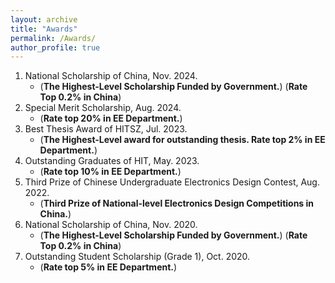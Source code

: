 ```yaml
---
layout: archive
title: "Awards"
permalink: /Awards/
author_profile: true
---
```


1. National Scholarship of China, Nov. 2024.
   - (**The Highest-Level Scholarship Funded by Government.**) (**Rate Top 0.2% in China**)
2. Special Merit Scholarship, Aug. 2024.
   - (**Rate top 20% in EE Department.**)
3. Best Thesis Award of HITSZ, Jul. 2023.
   - (**The Highest-Level award for outstanding thesis. Rate top 2% in EE Department.**)
4. Outstanding Graduates of HIT, May. 2023.
   - (**Rate top 10% in EE Department.**)
5. Third Prize of Chinese Undergraduate Electronics Design Contest, Aug. 2022.
   - (**Third Prize of National-level Electronics Design Competitions in China.**)
6. National Scholarship of China, Nov. 2020.
   - (**The Highest-Level Scholarship Funded by Government.**) (**Rate Top 0.2% in China**)
7. Outstanding Student Scholarship (Grade 1), Oct. 2020.
   - (**Rate top 5% in EE Department.**)
